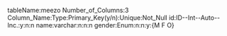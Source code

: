 tableName:meezo
Number_of_Columns:3
Column_Name:Type:Primary_Key(y/n):Unique:Not_Null
id:ID--Int--Auto--Inc.:y:n:n
name:varchar:n:n:n
gender:Enum:n:n:y:{M F O}
